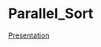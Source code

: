 # Parallel_Sort
[Presentation](https://docs.google.com/presentation/d/1U1j3e-12t-bbHLQQF1TzmvpbxW2es8L4jfwwqk1e9g0/edit?usp=sharing)
